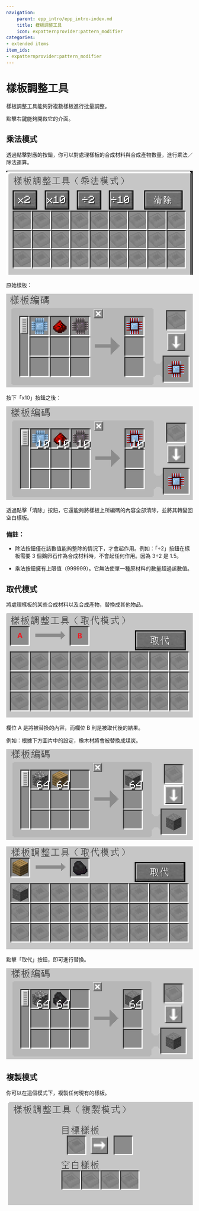 ```yaml
---
navigation:
    parent: epp_intro/epp_intro-index.md
    title: 樣板調整工具
    icon: expatternprovider:pattern_modifier
categories:
- extended items
item_ids:
- expatternprovider:pattern_modifier
---
```


# 樣板調整工具

樣板調整工具能夠對複數樣板進行批量調整。

<ItemImage id="expatternprovider:pattern_modifier" scale="4"></ItemImage>

點擊右鍵能夠開啟它的介面。

## 乘法模式

透過點擊對應的按鈕，你可以對處理樣板的合成材料與合成產物數量，進行乘法／除法運算。

![PM](../pic/pm.png)

原始樣板：

![PM1](../pic/pm1.png)

按下「x10」按鈕之後：

![PM2](../pic/pm2.png)

透過點擊「清除」按鈕，它還能夠將樣板上所編碼的內容全部清除，並將其轉變回空白樣板。

### 備註：

 - 除法按鈕僅在該數值能夠整除的情況下，才會起作用。例如：「÷2」按鈕在樣板需要 3 個鵝卵石作為合成材料時，不會起任何作用。因為 3÷2 是 1.5。

 - 乘法按鈕擁有上限值（999999）。它無法使單一種原材料的數量超過該數值。

## 取代模式

將處理樣板的某些合成材料以及合成產物，替換成其他物品。

![PM3](../pic/pm4.png)

欄位 A 是將被替換的內容，而欄位 B 則是被取代後的結果。

例如：根據下方圖片中的設定，橡木材將會被替換成煤炭。

![PM4](../pic/pm6.png)

![PM5](../pic/pm5.png)

點擊「取代」按鈕，即可進行替換。

![PM6](../pic/pm7.png)

## 複製模式

你可以在這個模式下，複製任何現有的樣板。  

![PM7](../pic/pm3.png)

